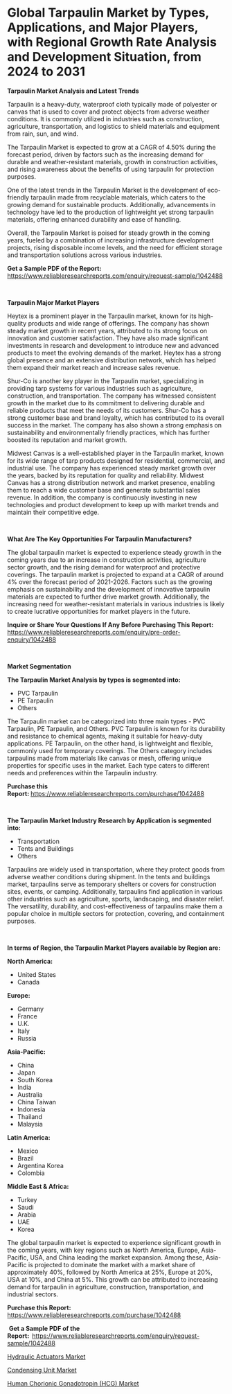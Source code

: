 <p><h1>Global Tarpaulin Market by Types, Applications, and Major Players, with Regional Growth Rate Analysis and Development Situation, from 2024 to 2031</h1></p><p><strong>Tarpaulin Market Analysis and Latest Trends</strong></p>
<p><p>Tarpaulin is a heavy-duty, waterproof cloth typically made of polyester or canvas that is used to cover and protect objects from adverse weather conditions. It is commonly utilized in industries such as construction, agriculture, transportation, and logistics to shield materials and equipment from rain, sun, and wind.</p><p>The Tarpaulin Market is expected to grow at a CAGR of 4.50% during the forecast period, driven by factors such as the increasing demand for durable and weather-resistant materials, growth in construction activities, and rising awareness about the benefits of using tarpaulin for protection purposes.</p><p>One of the latest trends in the Tarpaulin Market is the development of eco-friendly tarpaulin made from recyclable materials, which caters to the growing demand for sustainable products. Additionally, advancements in technology have led to the production of lightweight yet strong tarpaulin materials, offering enhanced durability and ease of handling.</p><p>Overall, the Tarpaulin Market is poised for steady growth in the coming years, fueled by a combination of increasing infrastructure development projects, rising disposable income levels, and the need for efficient storage and transportation solutions across various industries.</p></p>
<p><strong>Get a Sample PDF of the Report:&nbsp;</strong> <a href="https://www.reliableresearchreports.com/enquiry/request-sample/1042488">https://www.reliableresearchreports.com/enquiry/request-sample/1042488</a></p>
<p>&nbsp;</p>
<p><strong>Tarpaulin Major Market Players</strong></p>
<p><p>Heytex is a prominent player in the Tarpaulin market, known for its high-quality products and wide range of offerings. The company has shown steady market growth in recent years, attributed to its strong focus on innovation and customer satisfaction. They have also made significant investments in research and development to introduce new and advanced products to meet the evolving demands of the market. Heytex has a strong global presence and an extensive distribution network, which has helped them expand their market reach and increase sales revenue.</p><p>Shur-Co is another key player in the Tarpaulin market, specializing in providing tarp systems for various industries such as agriculture, construction, and transportation. The company has witnessed consistent growth in the market due to its commitment to delivering durable and reliable products that meet the needs of its customers. Shur-Co has a strong customer base and brand loyalty, which has contributed to its overall success in the market. The company has also shown a strong emphasis on sustainability and environmentally friendly practices, which has further boosted its reputation and market growth.</p><p>Midwest Canvas is a well-established player in the Tarpaulin market, known for its wide range of tarp products designed for residential, commercial, and industrial use. The company has experienced steady market growth over the years, backed by its reputation for quality and reliability. Midwest Canvas has a strong distribution network and market presence, enabling them to reach a wide customer base and generate substantial sales revenue. In addition, the company is continuously investing in new technologies and product development to keep up with market trends and maintain their competitive edge.</p></p>
<p>&nbsp;</p>
<p><strong>What Are The Key Opportunities For Tarpaulin Manufacturers?</strong></p>
<p><p>The global tarpaulin market is expected to experience steady growth in the coming years due to an increase in construction activities, agriculture sector growth, and the rising demand for waterproof and protective coverings. The tarpaulin market is projected to expand at a CAGR of around 4% over the forecast period of 2021-2026. Factors such as the growing emphasis on sustainability and the development of innovative tarpaulin materials are expected to further drive market growth. Additionally, the increasing need for weather-resistant materials in various industries is likely to create lucrative opportunities for market players in the future.</p></p>
<p><strong>Inquire or Share Your Questions If Any Before Purchasing This Report:</strong> <a href="https://www.reliableresearchreports.com/enquiry/pre-order-enquiry/1042488">https://www.reliableresearchreports.com/enquiry/pre-order-enquiry/1042488</a></p>
<p>&nbsp;</p>
<p><strong>Market Segmentation</strong></p>
<p><strong>The Tarpaulin Market Analysis by types is segmented into:</strong></p>
<p><ul><li>PVC Tarpaulin</li><li>PE Tarpaulin</li><li>Others</li></ul></p>
<p><p>The Tarpaulin market can be categorized into three main types - PVC Tarpaulin, PE Tarpaulin, and Others. PVC Tarpaulin is known for its durability and resistance to chemical agents, making it suitable for heavy-duty applications. PE Tarpaulin, on the other hand, is lightweight and flexible, commonly used for temporary coverings. The Others category includes tarpaulins made from materials like canvas or mesh, offering unique properties for specific uses in the market. Each type caters to different needs and preferences within the Tarpaulin industry.</p></p>
<p><strong>Purchase this Report:&nbsp;</strong><a href="https://www.reliableresearchreports.com/purchase/1042488">https://www.reliableresearchreports.com/purchase/1042488</a></p>
<p>&nbsp;</p>
<p><strong>The Tarpaulin Market Industry Research by Application is segmented into:</strong></p>
<p><ul><li>Transportation</li><li>Tents and Buildings</li><li>Others</li></ul></p>
<p><p>Tarpaulins are widely used in transportation, where they protect goods from adverse weather conditions during shipment. In the tents and buildings market, tarpaulins serve as temporary shelters or covers for construction sites, events, or camping. Additionally, tarpaulins find application in various other industries such as agriculture, sports, landscaping, and disaster relief. The versatility, durability, and cost-effectiveness of tarpaulins make them a popular choice in multiple sectors for protection, covering, and containment purposes.</p></p>
<p>&nbsp;</p>
<p><strong>In terms of Region, the Tarpaulin Market Players available by Region are:</strong></p>
<p>
    <p> <strong> North America: </strong>
        <ul>
            <li>United States</li>
            <li>Canada</li>
        </ul>
        </p> 
    <p> <strong> Europe: </strong>
        <ul>
            <li>Germany</li>
            <li>France</li>
            <li>U.K.</li>
            <li>Italy</li>
            <li>Russia</li>
        </ul>
        </p> 
    <p> <strong> Asia-Pacific: </strong>
        <ul>
            <li>China</li>
            <li>Japan</li>
            <li>South Korea</li>
            <li>India</li>
            <li>Australia</li>
            <li>China Taiwan</li>
            <li>Indonesia</li>
            <li>Thailand</li>
            <li>Malaysia</li>
        </ul>
        </p> 
    <p> <strong> Latin America: </strong>
        <ul>
            <li>Mexico</li>
            <li>Brazil</li>
            <li>Argentina Korea</li>
            <li>Colombia</li>
        </ul>
        </p> 
    <p> <strong> Middle East & Africa: </strong>
        <ul>
            <li>Turkey</li>
            <li>Saudi</li>
            <li>Arabia</li>
            <li>UAE</li>
            <li>Korea</li>
        </ul>
    </p>
    </p>
<p><p>The global tarpaulin market is expected to experience significant growth in the coming years, with key regions such as North America, Europe, Asia-Pacific, USA, and China leading the market expansion. Among these, Asia-Pacific is projected to dominate the market with a market share of approximately 40%, followed by North America at 25%, Europe at 20%, USA at 10%, and China at 5%. This growth can be attributed to increasing demand for tarpaulin in agriculture, construction, transportation, and industrial sectors.</p></p>
<p><strong>Purchase this Report: </strong><a href="https://www.reliableresearchreports.com/purchase/1042488">https://www.reliableresearchreports.com/purchase/1042488</a></p>
<p>&nbsp;<strong>Get a Sample PDF of the Report:&nbsp;&nbsp;</strong><a href="https://www.reliableresearchreports.com/enquiry/request-sample/1042488">https://www.reliableresearchreports.com/enquiry/request-sample/1042488</a></p>
<p><strong></strong></p>
<p><p><a href="https://view.publitas.com/reportprime-1/hydraulic-actuators-market-research-report-provides-critical-insights-that-can-help-shape-business-development-and-investment-strategies/">Hydraulic Actuators Market</a></p><p><a href="https://view.publitas.com/reportprime-1/condensing-unit-market-size-reflecting-a-forecast-till-2030-market-by-type-by-application-and-by-geography/">Condensing Unit Market</a></p><p><a href="https://view.publitas.com/reportprime-1/human-chorionic-gonadotropin-hcg-market-dynamics-2023-2030-also-about-its-market-trends-projections-and-opportunities/">Human Chorionic Gonadotropin (HCG) Market</a></p></p>